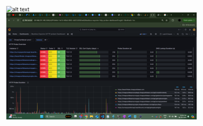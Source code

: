 ![alt text](https://github.com/ManjunathNayak-23/Grafana-Dashboards/blob/main/billingdasboard.png?raw=true)
![alt text](https://github.com/ManjunathNayak-23/Grafana-Dashboards/blob/main/sslprober.png?raw=true)
